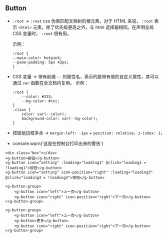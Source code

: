 ## Button

- ` :root ` -> ` :root ` css 伪类匹配文档树的根元素。对于 HTML 来说， ` :root ` 表示 ` <html> ` 元素，除了优先级更高之外，与 html 选择器相同。在声明全局 CSS 变量时， ` :root ` 很有用。

    示例：
    ```
    :root {
    --main-color: hotpink;
    --pane-padding: 5px 42px;
    }
    ```

- CSS 变量 -> 带有前缀 ` -- ` 的属性名，表示的是带有值的自定义属性，其可以通过 ` var ` 函数在全文档内复用。
    示例：
    ```
    :root {
        --color: #333;
        --bg-color: #ccc;
    }
    .class {
        color: var(--color);
        background-color: var(--bg-color);
    }
    ```

- 按钮组边框多余 -> ` margin-left: -1px ` + ` position: relative; z-index: 1; `

- console.warn('这是在控制台打印出来的警告')

```
<div class="box"></div>
<g-button>按钮</g-button>
<g-button icon="setting" :loading="loading1" @click="loading1 = !loading1">按钮</g-button>
<g-button icon="setting" icon-position="right" :loading="loading3" @click="loading3 = !loading3">按钮</g-button>

<g-button-group>
    <g-button icon="left">上一页</g-button>
    <g-button icon="right" icon-position="right">下一页</g-button>
</g-button-group>

<g-button-group>
    <g-button icon="left">上一页</g-button>
    <g-button>更多</g-button>
    <g-button icon="right" icon-position="right">下一页</g-button>
</g-button-group>
```
